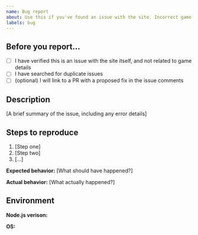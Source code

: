 ```yaml
---
name: Bug report
about: Use this if you've found an issue with the site. Incorrect game details should be reported in the details.
labels: bug
---
```


## Before you report...

<!-- Place an x within the brackets to denote you've completed the checklist item -->

  - [ ] I have verified this is an issue with the site itself, and not related to game details
  - [ ] I have searched for duplicate issues
  - [ ] (optional) I will link to a PR with a proposed fix in the issue comments

## Description

[A brief summary of the issue, including any error details]

## Steps to reproduce

  1. [Step one]
  2. [Step two]
  3. [...]

**Expected behavior:** [What should have happened?]

**Actual behavior:** [What actually happened?]

## Environment

**Node.js verison:**

**OS:**

